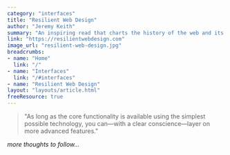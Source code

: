 ```yaml
---
category: "interfaces"
title: "Resilient Web Design"
author: "Jeremy Keith"
summary: "An inspiring read that charts the history of the web and its underlying philosophies, to help us better understand what designing for the web means today."
link: "https://resilientwebdesign.com"
image_url: "resilient-web-design.jpg"
breadcrumbs:
- name: "Home"
  link: "/"
- name: "Interfaces"
  link: "/#interfaces"
- name: "Resilient Web Design"
layout: "layouts/article.html"
freeResource: true
---
```


> "As long as the core functionality is available using the simplest possible technology, you can—with a clear conscience—layer on more advanced features."

_more thoughts to follow..._

